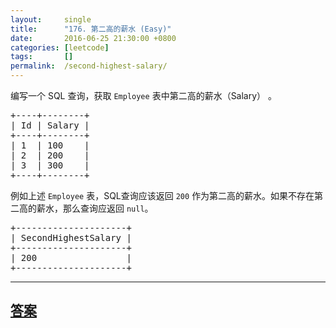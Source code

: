 ```yaml
---
layout:     single
title:      "176. 第二高的薪水 (Easy)"
date:       2016-06-25 21:30:00 +0800
categories: [leetcode]
tags:       []
permalink:  /second-highest-salary/
---
```


<p>编写一个 SQL 查询，获取 <code>Employee</code>&nbsp;表中第二高的薪水（Salary）&nbsp;。</p>

<pre>+----+--------+
| Id | Salary |
+----+--------+
| 1  | 100    |
| 2  | 200    |
| 3  | 300    |
+----+--------+
</pre>

<p>例如上述&nbsp;<code>Employee</code>&nbsp;表，SQL查询应该返回&nbsp;<code>200</code> 作为第二高的薪水。如果不存在第二高的薪水，那么查询应返回 <code>null</code>。</p>

<pre>+---------------------+
| SecondHighestSalary |
+---------------------+
| 200                 |
+---------------------+
</pre>

---

## [答案](https://github.com/openset/leetcode/tree/master/problems/second-highest-salary)
